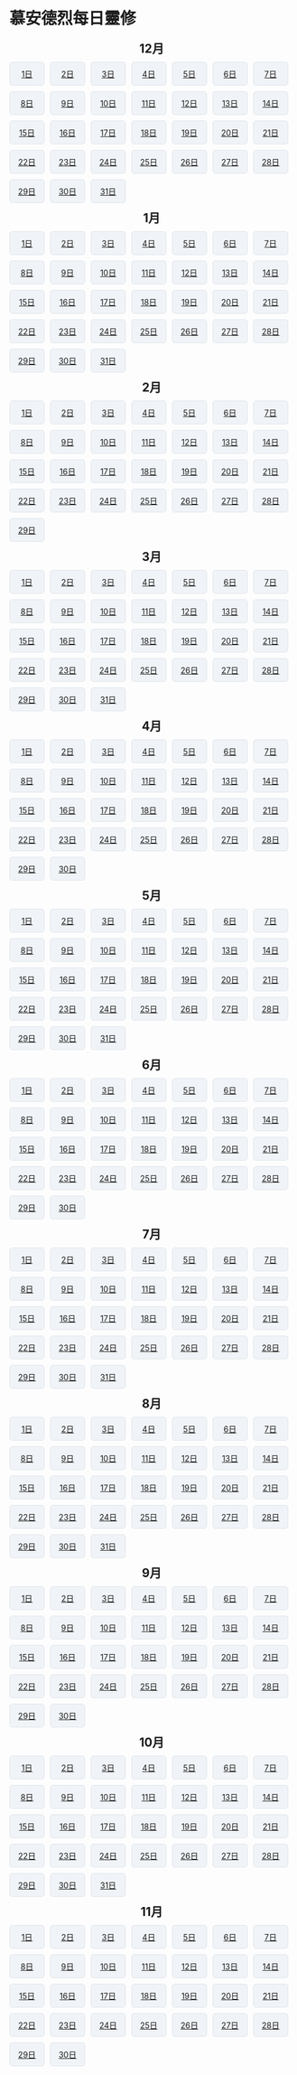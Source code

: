 # 慕安德烈每日靈修

<style>
        .container {
            max-width: 900px;
            margin: 20px auto;
            padding: 10px;
            background: #fff;
            box-shadow: 0 0 5px rgba(0,0,0,0.1);
        }

        h2 {
            text-align: center;
            margin: 10px 0;
            border-top: none;
            border-bottom: none;
        }

        .calendar {
            display: flex;
            flex-wrap: wrap; /* 换行 */
            gap: 10px; /* 设置间隔 */
            justify-content: flex-start; /* 靠左对齐 */
        }

        .calendar div {
            flex: 0 0 calc(14.28% - 10px); /* 7等份，减去间距 */
            text-align: center;
            padding: 10px;
            background-color: #f0f4f8;
            border: 1px solid #dfe3e8;
            border-radius: 5px;
            box-sizing: border-box;
            font-size: 14px;
        }

        .day:hover {
            background-color: #e3efff;
        }
        /* 响应式优化 */
        @media (max-width: 600px) {
            .day {
                flex: 1 0 calc(33.33% - 10px); /* 小屏幕每行3个 */
            }
        }
    </style>
<h2>12月</h2><div class="calendar"><div><a href='/devotional/CN/1201.html'>1日</a></div><div><a href='/devotional/CN/1202.html'>2日</a></div><div><a href='/devotional/CN/1203.html'>3日</a></div><div><a href='/devotional/CN/1204.html'>4日</a></div><div><a href='/devotional/CN/1205.html'>5日</a></div><div><a href='/devotional/CN/1206.html'>6日</a></div><div><a href='/devotional/CN/1207.html'>7日</a></div><div><a href='/devotional/CN/1208.html'>8日</a></div><div><a href='/devotional/CN/1209.html'>9日</a></div><div><a href='/devotional/CN/1210.html'>10日</a></div><div><a href='/devotional/CN/1211.html'>11日</a></div><div><a href='/devotional/CN/1212.html'>12日</a></div><div><a href='/devotional/CN/1213.html'>13日</a></div><div><a href='/devotional/CN/1214.html'>14日</a></div><div><a href='/devotional/CN/1215.html'>15日</a></div><div><a href='/devotional/CN/1216.html'>16日</a></div><div><a href='/devotional/CN/1217.html'>17日</a></div><div><a href='/devotional/CN/1218.html'>18日</a></div><div><a href='/devotional/CN/1219.html'>19日</a></div><div><a href='/devotional/CN/1220.html'>20日</a></div><div><a href='/devotional/CN/1221.html'>21日</a></div><div><a href='/devotional/CN/1222.html'>22日</a></div><div><a href='/devotional/CN/1223.html'>23日</a></div><div><a href='/devotional/CN/1224.html'>24日</a></div><div><a href='/devotional/CN/1225.html'>25日</a></div><div><a href='/devotional/CN/1226.html'>26日</a></div><div><a href='/devotional/CN/1227.html'>27日</a></div><div><a href='/devotional/CN/1228.html'>28日</a></div><div><a href='/devotional/CN/1229.html'>29日</a></div><div><a href='/devotional/CN/1230.html'>30日</a></div><div><a href='/devotional/CN/1231.html'>31日</a></div></div><h2>1月</h2><div class="calendar"><div><a href='/devotional/CN/0101.html'>1日</a></div><div><a href='/devotional/CN/0102.html'>2日</a></div><div><a href='/devotional/CN/0103.html'>3日</a></div><div><a href='/devotional/CN/0104.html'>4日</a></div><div><a href='/devotional/CN/0105.html'>5日</a></div><div><a href='/devotional/CN/0106.html'>6日</a></div><div><a href='/devotional/CN/0107.html'>7日</a></div><div><a href='/devotional/CN/0108.html'>8日</a></div><div><a href='/devotional/CN/0109.html'>9日</a></div><div><a href='/devotional/CN/0110.html'>10日</a></div><div><a href='/devotional/CN/0111.html'>11日</a></div><div><a href='/devotional/CN/0112.html'>12日</a></div><div><a href='/devotional/CN/0113.html'>13日</a></div><div><a href='/devotional/CN/0114.html'>14日</a></div><div><a href='/devotional/CN/0115.html'>15日</a></div><div><a href='/devotional/CN/0116.html'>16日</a></div><div><a href='/devotional/CN/0117.html'>17日</a></div><div><a href='/devotional/CN/0118.html'>18日</a></div><div><a href='/devotional/CN/0119.html'>19日</a></div><div><a href='/devotional/CN/0120.html'>20日</a></div><div><a href='/devotional/CN/0121.html'>21日</a></div><div><a href='/devotional/CN/0122.html'>22日</a></div><div><a href='/devotional/CN/0123.html'>23日</a></div><div><a href='/devotional/CN/0124.html'>24日</a></div><div><a href='/devotional/CN/0125.html'>25日</a></div><div><a href='/devotional/CN/0126.html'>26日</a></div><div><a href='/devotional/CN/0127.html'>27日</a></div><div><a href='/devotional/CN/0128.html'>28日</a></div><div><a href='/devotional/CN/0129.html'>29日</a></div><div><a href='/devotional/CN/0130.html'>30日</a></div><div><a href='/devotional/CN/0131.html'>31日</a></div></div><h2>2月</h2><div class="calendar"><div><a href='/devotional/CN/0201.html'>1日</a></div><div><a href='/devotional/CN/0202.html'>2日</a></div><div><a href='/devotional/CN/0203.html'>3日</a></div><div><a href='/devotional/CN/0204.html'>4日</a></div><div><a href='/devotional/CN/0205.html'>5日</a></div><div><a href='/devotional/CN/0206.html'>6日</a></div><div><a href='/devotional/CN/0207.html'>7日</a></div><div><a href='/devotional/CN/0208.html'>8日</a></div><div><a href='/devotional/CN/0209.html'>9日</a></div><div><a href='/devotional/CN/0210.html'>10日</a></div><div><a href='/devotional/CN/0211.html'>11日</a></div><div><a href='/devotional/CN/0212.html'>12日</a></div><div><a href='/devotional/CN/0213.html'>13日</a></div><div><a href='/devotional/CN/0214.html'>14日</a></div><div><a href='/devotional/CN/0215.html'>15日</a></div><div><a href='/devotional/CN/0216.html'>16日</a></div><div><a href='/devotional/CN/0217.html'>17日</a></div><div><a href='/devotional/CN/0218.html'>18日</a></div><div><a href='/devotional/CN/0219.html'>19日</a></div><div><a href='/devotional/CN/0220.html'>20日</a></div><div><a href='/devotional/CN/0221.html'>21日</a></div><div><a href='/devotional/CN/0222.html'>22日</a></div><div><a href='/devotional/CN/0223.html'>23日</a></div><div><a href='/devotional/CN/0224.html'>24日</a></div><div><a href='/devotional/CN/0225.html'>25日</a></div><div><a href='/devotional/CN/0226.html'>26日</a></div><div><a href='/devotional/CN/0227.html'>27日</a></div><div><a href='/devotional/CN/0228.html'>28日</a></div><div><a href='/devotional/CN/0229.html'>29日</a></div></div><h2>3月</h2><div class="calendar"><div><a href='/devotional/CN/0301.html'>1日</a></div><div><a href='/devotional/CN/0302.html'>2日</a></div><div><a href='/devotional/CN/0303.html'>3日</a></div><div><a href='/devotional/CN/0304.html'>4日</a></div><div><a href='/devotional/CN/0305.html'>5日</a></div><div><a href='/devotional/CN/0306.html'>6日</a></div><div><a href='/devotional/CN/0307.html'>7日</a></div><div><a href='/devotional/CN/0308.html'>8日</a></div><div><a href='/devotional/CN/0309.html'>9日</a></div><div><a href='/devotional/CN/0310.html'>10日</a></div><div><a href='/devotional/CN/0311.html'>11日</a></div><div><a href='/devotional/CN/0312.html'>12日</a></div><div><a href='/devotional/CN/0313.html'>13日</a></div><div><a href='/devotional/CN/0314.html'>14日</a></div><div><a href='/devotional/CN/0315.html'>15日</a></div><div><a href='/devotional/CN/0316.html'>16日</a></div><div><a href='/devotional/CN/0317.html'>17日</a></div><div><a href='/devotional/CN/0318.html'>18日</a></div><div><a href='/devotional/CN/0319.html'>19日</a></div><div><a href='/devotional/CN/0320.html'>20日</a></div><div><a href='/devotional/CN/0321.html'>21日</a></div><div><a href='/devotional/CN/0322.html'>22日</a></div><div><a href='/devotional/CN/0323.html'>23日</a></div><div><a href='/devotional/CN/0324.html'>24日</a></div><div><a href='/devotional/CN/0325.html'>25日</a></div><div><a href='/devotional/CN/0326.html'>26日</a></div><div><a href='/devotional/CN/0327.html'>27日</a></div><div><a href='/devotional/CN/0328.html'>28日</a></div><div><a href='/devotional/CN/0329.html'>29日</a></div><div><a href='/devotional/CN/0330.html'>30日</a></div><div><a href='/devotional/CN/0331.html'>31日</a></div></div><h2>4月</h2><div class="calendar"><div><a href='/devotional/CN/0401.html'>1日</a></div><div><a href='/devotional/CN/0402.html'>2日</a></div><div><a href='/devotional/CN/0403.html'>3日</a></div><div><a href='/devotional/CN/0404.html'>4日</a></div><div><a href='/devotional/CN/0405.html'>5日</a></div><div><a href='/devotional/CN/0406.html'>6日</a></div><div><a href='/devotional/CN/0407.html'>7日</a></div><div><a href='/devotional/CN/0408.html'>8日</a></div><div><a href='/devotional/CN/0409.html'>9日</a></div><div><a href='/devotional/CN/0410.html'>10日</a></div><div><a href='/devotional/CN/0411.html'>11日</a></div><div><a href='/devotional/CN/0412.html'>12日</a></div><div><a href='/devotional/CN/0413.html'>13日</a></div><div><a href='/devotional/CN/0414.html'>14日</a></div><div><a href='/devotional/CN/0415.html'>15日</a></div><div><a href='/devotional/CN/0416.html'>16日</a></div><div><a href='/devotional/CN/0417.html'>17日</a></div><div><a href='/devotional/CN/0418.html'>18日</a></div><div><a href='/devotional/CN/0419.html'>19日</a></div><div><a href='/devotional/CN/0420.html'>20日</a></div><div><a href='/devotional/CN/0421.html'>21日</a></div><div><a href='/devotional/CN/0422.html'>22日</a></div><div><a href='/devotional/CN/0423.html'>23日</a></div><div><a href='/devotional/CN/0424.html'>24日</a></div><div><a href='/devotional/CN/0425.html'>25日</a></div><div><a href='/devotional/CN/0426.html'>26日</a></div><div><a href='/devotional/CN/0427.html'>27日</a></div><div><a href='/devotional/CN/0428.html'>28日</a></div><div><a href='/devotional/CN/0429.html'>29日</a></div><div><a href='/devotional/CN/0430.html'>30日</a></div></div><h2>5月</h2><div class="calendar"><div><a href='/devotional/CN/0501.html'>1日</a></div><div><a href='/devotional/CN/0502.html'>2日</a></div><div><a href='/devotional/CN/0503.html'>3日</a></div><div><a href='/devotional/CN/0504.html'>4日</a></div><div><a href='/devotional/CN/0505.html'>5日</a></div><div><a href='/devotional/CN/0506.html'>6日</a></div><div><a href='/devotional/CN/0507.html'>7日</a></div><div><a href='/devotional/CN/0508.html'>8日</a></div><div><a href='/devotional/CN/0509.html'>9日</a></div><div><a href='/devotional/CN/0510.html'>10日</a></div><div><a href='/devotional/CN/0511.html'>11日</a></div><div><a href='/devotional/CN/0512.html'>12日</a></div><div><a href='/devotional/CN/0513.html'>13日</a></div><div><a href='/devotional/CN/0514.html'>14日</a></div><div><a href='/devotional/CN/0515.html'>15日</a></div><div><a href='/devotional/CN/0516.html'>16日</a></div><div><a href='/devotional/CN/0517.html'>17日</a></div><div><a href='/devotional/CN/0518.html'>18日</a></div><div><a href='/devotional/CN/0519.html'>19日</a></div><div><a href='/devotional/CN/0520.html'>20日</a></div><div><a href='/devotional/CN/0521.html'>21日</a></div><div><a href='/devotional/CN/0522.html'>22日</a></div><div><a href='/devotional/CN/0523.html'>23日</a></div><div><a href='/devotional/CN/0524.html'>24日</a></div><div><a href='/devotional/CN/0525.html'>25日</a></div><div><a href='/devotional/CN/0526.html'>26日</a></div><div><a href='/devotional/CN/0527.html'>27日</a></div><div><a href='/devotional/CN/0528.html'>28日</a></div><div><a href='/devotional/CN/0529.html'>29日</a></div><div><a href='/devotional/CN/0530.html'>30日</a></div><div><a href='/devotional/CN/0531.html'>31日</a></div></div><h2>6月</h2><div class="calendar"><div><a href='/devotional/CN/0601.html'>1日</a></div><div><a href='/devotional/CN/0602.html'>2日</a></div><div><a href='/devotional/CN/0603.html'>3日</a></div><div><a href='/devotional/CN/0604.html'>4日</a></div><div><a href='/devotional/CN/0605.html'>5日</a></div><div><a href='/devotional/CN/0606.html'>6日</a></div><div><a href='/devotional/CN/0607.html'>7日</a></div><div><a href='/devotional/CN/0608.html'>8日</a></div><div><a href='/devotional/CN/0609.html'>9日</a></div><div><a href='/devotional/CN/0610.html'>10日</a></div><div><a href='/devotional/CN/0611.html'>11日</a></div><div><a href='/devotional/CN/0612.html'>12日</a></div><div><a href='/devotional/CN/0613.html'>13日</a></div><div><a href='/devotional/CN/0614.html'>14日</a></div><div><a href='/devotional/CN/0615.html'>15日</a></div><div><a href='/devotional/CN/0616.html'>16日</a></div><div><a href='/devotional/CN/0617.html'>17日</a></div><div><a href='/devotional/CN/0618.html'>18日</a></div><div><a href='/devotional/CN/0619.html'>19日</a></div><div><a href='/devotional/CN/0620.html'>20日</a></div><div><a href='/devotional/CN/0621.html'>21日</a></div><div><a href='/devotional/CN/0622.html'>22日</a></div><div><a href='/devotional/CN/0623.html'>23日</a></div><div><a href='/devotional/CN/0624.html'>24日</a></div><div><a href='/devotional/CN/0625.html'>25日</a></div><div><a href='/devotional/CN/0626.html'>26日</a></div><div><a href='/devotional/CN/0627.html'>27日</a></div><div><a href='/devotional/CN/0628.html'>28日</a></div><div><a href='/devotional/CN/0629.html'>29日</a></div><div><a href='/devotional/CN/0630.html'>30日</a></div></div><h2>7月</h2><div class="calendar"><div><a href='/devotional/CN/0701.html'>1日</a></div><div><a href='/devotional/CN/0702.html'>2日</a></div><div><a href='/devotional/CN/0703.html'>3日</a></div><div><a href='/devotional/CN/0704.html'>4日</a></div><div><a href='/devotional/CN/0705.html'>5日</a></div><div><a href='/devotional/CN/0706.html'>6日</a></div><div><a href='/devotional/CN/0707.html'>7日</a></div><div><a href='/devotional/CN/0708.html'>8日</a></div><div><a href='/devotional/CN/0709.html'>9日</a></div><div><a href='/devotional/CN/0710.html'>10日</a></div><div><a href='/devotional/CN/0711.html'>11日</a></div><div><a href='/devotional/CN/0712.html'>12日</a></div><div><a href='/devotional/CN/0713.html'>13日</a></div><div><a href='/devotional/CN/0714.html'>14日</a></div><div><a href='/devotional/CN/0715.html'>15日</a></div><div><a href='/devotional/CN/0716.html'>16日</a></div><div><a href='/devotional/CN/0717.html'>17日</a></div><div><a href='/devotional/CN/0718.html'>18日</a></div><div><a href='/devotional/CN/0719.html'>19日</a></div><div><a href='/devotional/CN/0720.html'>20日</a></div><div><a href='/devotional/CN/0721.html'>21日</a></div><div><a href='/devotional/CN/0722.html'>22日</a></div><div><a href='/devotional/CN/0723.html'>23日</a></div><div><a href='/devotional/CN/0724.html'>24日</a></div><div><a href='/devotional/CN/0725.html'>25日</a></div><div><a href='/devotional/CN/0726.html'>26日</a></div><div><a href='/devotional/CN/0727.html'>27日</a></div><div><a href='/devotional/CN/0728.html'>28日</a></div><div><a href='/devotional/CN/0729.html'>29日</a></div><div><a href='/devotional/CN/0730.html'>30日</a></div><div><a href='/devotional/CN/0731.html'>31日</a></div></div><h2>8月</h2><div class="calendar"><div><a href='/devotional/CN/0801.html'>1日</a></div><div><a href='/devotional/CN/0802.html'>2日</a></div><div><a href='/devotional/CN/0803.html'>3日</a></div><div><a href='/devotional/CN/0804.html'>4日</a></div><div><a href='/devotional/CN/0805.html'>5日</a></div><div><a href='/devotional/CN/0806.html'>6日</a></div><div><a href='/devotional/CN/0807.html'>7日</a></div><div><a href='/devotional/CN/0808.html'>8日</a></div><div><a href='/devotional/CN/0809.html'>9日</a></div><div><a href='/devotional/CN/0810.html'>10日</a></div><div><a href='/devotional/CN/0811.html'>11日</a></div><div><a href='/devotional/CN/0812.html'>12日</a></div><div><a href='/devotional/CN/0813.html'>13日</a></div><div><a href='/devotional/CN/0814.html'>14日</a></div><div><a href='/devotional/CN/0815.html'>15日</a></div><div><a href='/devotional/CN/0816.html'>16日</a></div><div><a href='/devotional/CN/0817.html'>17日</a></div><div><a href='/devotional/CN/0818.html'>18日</a></div><div><a href='/devotional/CN/0819.html'>19日</a></div><div><a href='/devotional/CN/0820.html'>20日</a></div><div><a href='/devotional/CN/0821.html'>21日</a></div><div><a href='/devotional/CN/0822.html'>22日</a></div><div><a href='/devotional/CN/0823.html'>23日</a></div><div><a href='/devotional/CN/0824.html'>24日</a></div><div><a href='/devotional/CN/0825.html'>25日</a></div><div><a href='/devotional/CN/0826.html'>26日</a></div><div><a href='/devotional/CN/0827.html'>27日</a></div><div><a href='/devotional/CN/0828.html'>28日</a></div><div><a href='/devotional/CN/0829.html'>29日</a></div><div><a href='/devotional/CN/0830.html'>30日</a></div><div><a href='/devotional/CN/0831.html'>31日</a></div></div><h2>9月</h2><div class="calendar"><div><a href='/devotional/CN/0901.html'>1日</a></div><div><a href='/devotional/CN/0902.html'>2日</a></div><div><a href='/devotional/CN/0903.html'>3日</a></div><div><a href='/devotional/CN/0904.html'>4日</a></div><div><a href='/devotional/CN/0905.html'>5日</a></div><div><a href='/devotional/CN/0906.html'>6日</a></div><div><a href='/devotional/CN/0907.html'>7日</a></div><div><a href='/devotional/CN/0908.html'>8日</a></div><div><a href='/devotional/CN/0909.html'>9日</a></div><div><a href='/devotional/CN/0910.html'>10日</a></div><div><a href='/devotional/CN/0911.html'>11日</a></div><div><a href='/devotional/CN/0912.html'>12日</a></div><div><a href='/devotional/CN/0913.html'>13日</a></div><div><a href='/devotional/CN/0914.html'>14日</a></div><div><a href='/devotional/CN/0915.html'>15日</a></div><div><a href='/devotional/CN/0916.html'>16日</a></div><div><a href='/devotional/CN/0917.html'>17日</a></div><div><a href='/devotional/CN/0918.html'>18日</a></div><div><a href='/devotional/CN/0919.html'>19日</a></div><div><a href='/devotional/CN/0920.html'>20日</a></div><div><a href='/devotional/CN/0921.html'>21日</a></div><div><a href='/devotional/CN/0922.html'>22日</a></div><div><a href='/devotional/CN/0923.html'>23日</a></div><div><a href='/devotional/CN/0924.html'>24日</a></div><div><a href='/devotional/CN/0925.html'>25日</a></div><div><a href='/devotional/CN/0926.html'>26日</a></div><div><a href='/devotional/CN/0927.html'>27日</a></div><div><a href='/devotional/CN/0928.html'>28日</a></div><div><a href='/devotional/CN/0929.html'>29日</a></div><div><a href='/devotional/CN/0930.html'>30日</a></div></div><h2>10月</h2><div class="calendar"><div><a href='/devotional/CN/1001.html'>1日</a></div><div><a href='/devotional/CN/1002.html'>2日</a></div><div><a href='/devotional/CN/1003.html'>3日</a></div><div><a href='/devotional/CN/1004.html'>4日</a></div><div><a href='/devotional/CN/1005.html'>5日</a></div><div><a href='/devotional/CN/1006.html'>6日</a></div><div><a href='/devotional/CN/1007.html'>7日</a></div><div><a href='/devotional/CN/1008.html'>8日</a></div><div><a href='/devotional/CN/1009.html'>9日</a></div><div><a href='/devotional/CN/1010.html'>10日</a></div><div><a href='/devotional/CN/1011.html'>11日</a></div><div><a href='/devotional/CN/1012.html'>12日</a></div><div><a href='/devotional/CN/1013.html'>13日</a></div><div><a href='/devotional/CN/1014.html'>14日</a></div><div><a href='/devotional/CN/1015.html'>15日</a></div><div><a href='/devotional/CN/1016.html'>16日</a></div><div><a href='/devotional/CN/1017.html'>17日</a></div><div><a href='/devotional/CN/1018.html'>18日</a></div><div><a href='/devotional/CN/1019.html'>19日</a></div><div><a href='/devotional/CN/1020.html'>20日</a></div><div><a href='/devotional/CN/1021.html'>21日</a></div><div><a href='/devotional/CN/1022.html'>22日</a></div><div><a href='/devotional/CN/1023.html'>23日</a></div><div><a href='/devotional/CN/1024.html'>24日</a></div><div><a href='/devotional/CN/1025.html'>25日</a></div><div><a href='/devotional/CN/1026.html'>26日</a></div><div><a href='/devotional/CN/1027.html'>27日</a></div><div><a href='/devotional/CN/1028.html'>28日</a></div><div><a href='/devotional/CN/1029.html'>29日</a></div><div><a href='/devotional/CN/1030.html'>30日</a></div><div><a href='/devotional/CN/1031.html'>31日</a></div></div><h2>11月</h2><div class="calendar"><div><a href='/devotional/CN/1101.html'>1日</a></div><div><a href='/devotional/CN/1102.html'>2日</a></div><div><a href='/devotional/CN/1103.html'>3日</a></div><div><a href='/devotional/CN/1104.html'>4日</a></div><div><a href='/devotional/CN/1105.html'>5日</a></div><div><a href='/devotional/CN/1106.html'>6日</a></div><div><a href='/devotional/CN/1107.html'>7日</a></div><div><a href='/devotional/CN/1108.html'>8日</a></div><div><a href='/devotional/CN/1109.html'>9日</a></div><div><a href='/devotional/CN/1110.html'>10日</a></div><div><a href='/devotional/CN/1111.html'>11日</a></div><div><a href='/devotional/CN/1112.html'>12日</a></div><div><a href='/devotional/CN/1113.html'>13日</a></div><div><a href='/devotional/CN/1114.html'>14日</a></div><div><a href='/devotional/CN/1115.html'>15日</a></div><div><a href='/devotional/CN/1116.html'>16日</a></div><div><a href='/devotional/CN/1117.html'>17日</a></div><div><a href='/devotional/CN/1118.html'>18日</a></div><div><a href='/devotional/CN/1119.html'>19日</a></div><div><a href='/devotional/CN/1120.html'>20日</a></div><div><a href='/devotional/CN/1121.html'>21日</a></div><div><a href='/devotional/CN/1122.html'>22日</a></div><div><a href='/devotional/CN/1123.html'>23日</a></div><div><a href='/devotional/CN/1124.html'>24日</a></div><div><a href='/devotional/CN/1125.html'>25日</a></div><div><a href='/devotional/CN/1126.html'>26日</a></div><div><a href='/devotional/CN/1127.html'>27日</a></div><div><a href='/devotional/CN/1128.html'>28日</a></div><div><a href='/devotional/CN/1129.html'>29日</a></div><div><a href='/devotional/CN/1130.html'>30日</a></div></div>